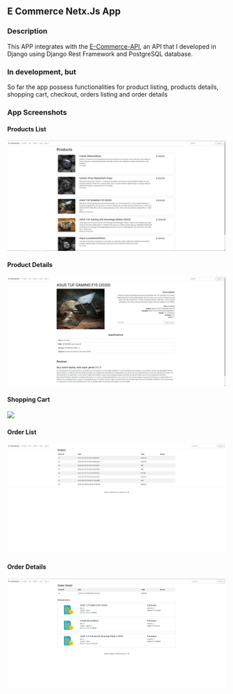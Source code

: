 ## E Commerce Netx.Js App

### Description
This APP integrates with the [E-Commerce-API](https://github.com/Eadwulf/e-commerce-API), an API that I developed in Django using Django Rest Framework and PostgreSQL database.

### In development, but
So far the app possess functionalities for product listing, products details, shopping cart, checkout, orders listing and order details

### App Screenshots

#### Products List
![](./screenshots/product_list.png)

#### Product Details
![](./screenshots/product_details.png)

#### Shopping Cart
![](./screenshots/shopping_cart.png)

#### Order List
![](./screenshots/order_list.png)

#### Order Details
![](./screenshots/order_details.png)